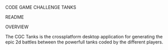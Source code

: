 CODE GAME CHALLENGE TANKS

README

OVERVIEW

The CGC Tanks is the crossplatform desktop application for generating the epic 2d battles
between the powerfull tanks coded by the different players.
